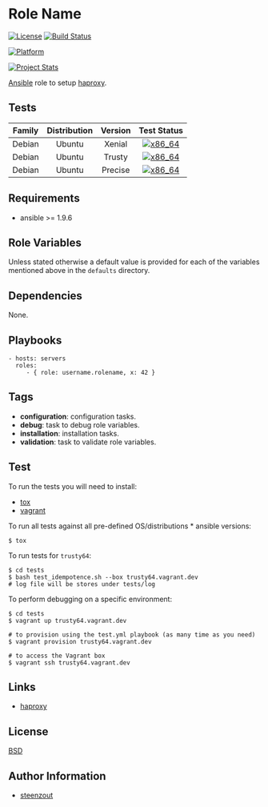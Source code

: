 # Role Name

[![License](https://img.shields.io/badge/license-New%20BSD-blue.svg?style=flat)](https://raw.githubusercontent.com/ansiblebit/haproxy/master/LICENSE)
[![Build Status](https://travis-ci.org/ansiblebit/haproxy.svg?branch=master)](https://travis-ci.org/ansiblebit/haproxy)

[![Platform](http://img.shields.io/badge/platform-ubuntu-dd4814.svg?style=flat)](#)

[![Project Stats](https://www.openhub.net/p/ansiblebit-haproxy/widgets/project_thin_badge.gif)](https://www.openhub.net/p/ansiblebit-haproxy/)

[Ansible][ansible] role to setup [haproxy][haproxy].


## Tests

| Family | Distribution | Version | Test Status |
|:-:|:-:|:-:|:-:|
| Debian | Ubuntu  | Xenial  | [![x86_64](http://img.shields.io/badge/x86_64-n/a-cccccc.svg?style=flat)](#) |
| Debian | Ubuntu  | Trusty  | [![x86_64](http://img.shields.io/badge/x86_64-n/a-cccccc.svg?style=flat)](#) |
| Debian | Ubuntu  | Precise | [![x86_64](http://img.shields.io/badge/x86_64-passed-006400.svg?style=flat)](#) |


## Requirements

- ansible >= 1.9.6


## Role Variables

Unless stated otherwise a default value is provided for
each of the variables mentioned above in the `defaults` directory.


## Dependencies

None.


## Playbooks

    - hosts: servers
      roles:
         - { role: username.rolename, x: 42 }


## Tags

- **configuration**: configuration tasks.
- **debug**: task to debug role variables.
- **installation**: installation tasks.
- **validation**: task to validate role variables.


## Test

To run the tests you will need to install:

- [tox](https://tox.readthedocs.org/)
- [vagrant](https://www.vagrantup.com/)

To run all tests against all pre-defined OS/distributions * ansible versions:

```
$ tox
```

To run tests for `trusty64`:

```
$ cd tests
$ bash test_idempotence.sh --box trusty64.vagrant.dev
# log file will be stores under tests/log
```

To perform debugging on a specific environment:

```
$ cd tests
$ vagrant up trusty64.vagrant.dev

# to provision using the test.yml playbook (as many time as you need)
$ vagrant provision trusty64.vagrant.dev

# to access the Vagrant box
$ vagrant ssh trusty64.vagrant.dev
```


## Links

- [haproxy][haproxy]


## License

[BSD][license]


## Author Information

- [steenzout][steenzout]


[ansible]:      https://www.ansible.com         "Ansible"
[license]:      https://github.com/ansiblebit/haproxy/blob/master/LICENSE   "BSD license"
[haproxy]:      http://www.haproxy.org          "haproxy"
[steenzout]:    https://github.com/steenzout/   "Pedro Salgado"

